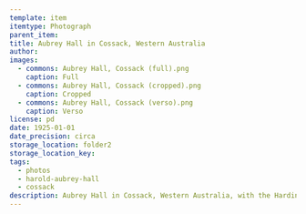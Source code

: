 ```yaml
---
template: item
itemtype: Photograph
parent_item: 
title: Aubrey Hall in Cossack, Western Australia
author: 
images:
  - commons: Aubrey Hall, Cossack (full).png
    caption: Full
  - commons: Aubrey Hall, Cossack (cropped).png
    caption: Cropped
  - commons: Aubrey Hall, Cossack (verso).png
    caption: Verso
license: pd
date: 1925-01-01
date_precision: circa
storage_location: folder2
storage_location_key: 
tags:
  - photos
  - harold-aubrey-hall
  - cossack
description: Aubrey Hall in Cossack, Western Australia, with the Harding River visible in the background.
---
```

